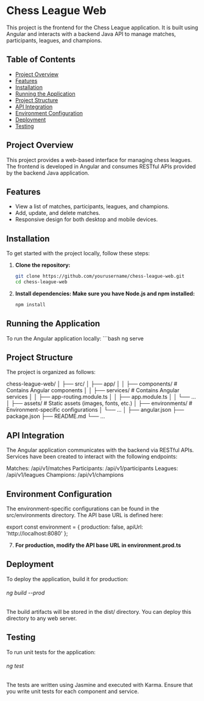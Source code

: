 # Chess League Web

This project is the frontend for the Chess League application. It is built using Angular and interacts with a backend Java API to manage matches, participants, leagues, and champions.

## Table of Contents

- [Project Overview](#project-overview)
- [Features](#features)
- [Installation](#installation)
- [Running the Application](#running-the-application)
- [Project Structure](#project-structure)
- [API Integration](#api-integration)
- [Environment Configuration](#environment-configuration)
- [Deployment](#deployment)
- [Testing](#testing)

## Project Overview

This project provides a web-based interface for managing chess leagues. The frontend is developed in Angular and consumes RESTful APIs provided by the backend Java application.

## Features

- View a list of matches, participants, leagues, and champions.
- Add, update, and delete matches.
- Responsive design for both desktop and mobile devices.

## Installation

To get started with the project locally, follow these steps:

1. **Clone the repository:**
   ```bash
   git clone https://github.com/yourusername/chess-league-web.git
   cd chess-league-web

2. **Install dependencies: Make sure you have Node.js and npm installed:**
   ```bash
   npm install

## Running the Application

To run the Angular application locally:
    ```bash
    ng serve

## Project Structure
The project is organized as follows:

chess-league-web/
│
├── src/
│   ├── app/
│   │   ├── components/        # Contains Angular components
│   │   ├── services/          # Contains Angular services
│   │   ├── app-routing.module.ts
│   │   ├── app.module.ts
│   │   └── ...
│   ├── assets/                # Static assets (images, fonts, etc.)
│   ├── environments/          # Environment-specific configurations
│   └── ...
│
├── angular.json
├── package.json
├── README.md
└── ...

## API Integration
The Angular application communicates with the backend via RESTful APIs. Services have been created to interact with the following endpoints:

Matches: /api/v1/matches
Participants: /api/v1/participants
Leagues: /api/v1/leagues
Champions: /api/v1/champions

## Environment Configuration
The environment-specific configurations can be found in the src/environments directory. The API base URL is defined here:

export const environment = {
  production: false,
  apiUrl: 'http://localhost:8080'
};

7. **For production, modify the API base URL in environment.prod.ts**

## Deployment
To deploy the application, build it for production:
   
###### ng build --prod

The build artifacts will be stored in the dist/ directory. You can deploy this directory to any web server.

## Testing
To run unit tests for the application:
    
###### ng test

The tests are written using Jasmine and executed with Karma. Ensure that you write unit tests for each component and service.